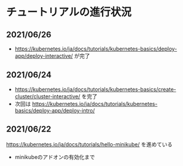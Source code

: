 # チュートリアルの進行状況

## 2021/06/26
* https://kubernetes.io/ja/docs/tutorials/kubernetes-basics/deploy-app/deploy-interactive/ が完了

## 2021/06/24
* https://kubernetes.io/ja/docs/tutorials/kubernetes-basics/create-cluster/cluster-interactive/ を完了
* 次回は https://kubernetes.io/ja/docs/tutorials/kubernetes-basics/deploy-app/deploy-intro/
## 2021/06/22
https://kubernetes.io/ja/docs/tutorials/hello-minikube/ を進めている

* minikubeのアドオンの有効化まで
